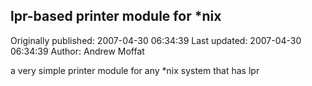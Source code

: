 ## lpr-based printer module for *nix 
Originally published: 2007-04-30 06:34:39 
Last updated: 2007-04-30 06:34:39 
Author: Andrew Moffat 
 
a very simple printer module for any *nix system that has lpr